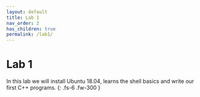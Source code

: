 ```yaml
---
layout: default
title: Lab 1
nav_order: 2
has_children: true
permalink: /lab1/
---
```


# Lab 1

In this lab we will install Ubuntu 18.04, learns the shell basics and write our first C++ programs.
{: .fs-6 .fw-300 }
